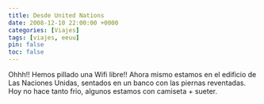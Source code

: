 ```yaml
---
title: Desde United Nations
date: 2008-12-10 22:00:00 +0000
categories: [Viajes]
tags: [viajes, eeuu]
pin: false
toc: false
---
```

Ohhh!! Hemos pillado una Wifi libre!! Ahora mismo estamos en el edificio de Las Naciones Unidas, sentados en un banco con las piernas reventadas. Hoy no hace tanto frio, algunos estamos con camiseta + sueter.